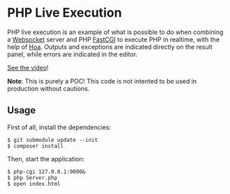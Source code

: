 # PHP Live Execution

PHP live execution is an example of what is possible to do when combining a
[Websocket](https://github.com/hoaproject/Websocket) server and PHP
[FastCGI](https://github.com/hoaproject/Fastcgi) to execute PHP in realtime,
with the help of [Hoa](http://hoa-project.net/). Outputs and exceptions are
indicated directly on the result panel, while errors are indicated in the
editor.

[See the video](https://vimeo.com/40688620)!

**Note**: This is purely a POC! This code is not intented to be used in
production without cautions.

## Usage

First of all, install the dependencies:

    $ git submodule update --init
    $ composer install

Then, start the application:

    $ php-cgi 127.0.0.1:9000&
    $ php Server.php
    $ open index.html
